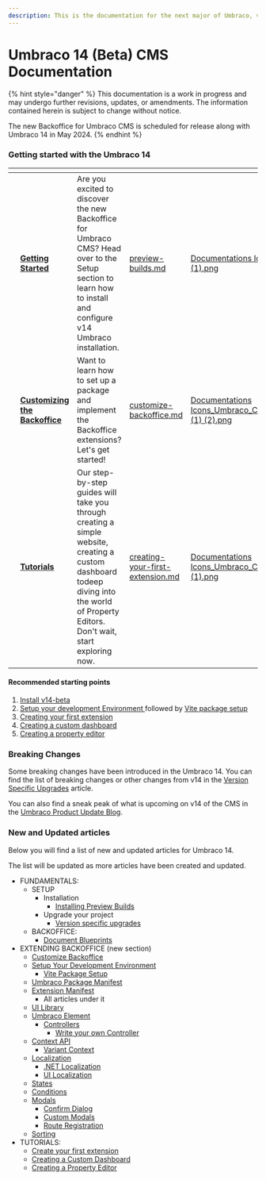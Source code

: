 ```yaml
---
description: This is the documentation for the next major of Umbraco, version 14.
---
```


# Umbraco 14 (Beta) CMS Documentation

{% hint style="danger" %}
This documentation is a work in progress and may undergo further revisions, updates, or amendments. The information contained herein is subject to change without notice.

The new Backoffice for Umbraco CMS is scheduled for release along with Umbraco 14 in May 2024.
{% endhint %}

### Getting started with the Umbraco 14

<table data-view="cards"><thead><tr><th></th><th></th><th></th><th data-hidden data-card-target data-type="content-ref"></th><th data-hidden data-card-cover data-type="files"></th></tr></thead><tbody><tr><td></td><td><a href="fundamentals/setup/install/preview-builds.md"><strong>Getting Started</strong></a></td><td>Are you excited to discover the new Backoffice for Umbraco CMS? Head over to the Setup section to learn how to install and configure v14 Umbraco installation.</td><td><a href="fundamentals/setup/install/preview-builds.md">preview-builds.md</a></td><td><a href=".gitbook/assets/Documentations Icons_Umbraco_CMS_Install (1).png">Documentations Icons_Umbraco_CMS_Install (1).png</a></td></tr><tr><td></td><td><a href="extending-backoffice/customize-backoffice.md"><strong>Customizing the Backoffice</strong></a></td><td>Want to learn how to set up a package and implement the Backoffice extensions? Let's get started!</td><td><a href="extending-backoffice/customize-backoffice.md">customize-backoffice.md</a></td><td><a href=".gitbook/assets/Documentations Icons_Umbraco_CMS_Fundamentals_Backoffice (1) (2).png">Documentations Icons_Umbraco_CMS_Fundamentals_Backoffice (1) (2).png</a></td></tr><tr><td></td><td><a href="broken-reference"><strong>Tutorials</strong></a></td><td>Our step-by-step guides will take you through creating a simple website, creating a custom dashboard todeep diving into the world of Property Editors. Don't wait, start exploring now.</td><td><a href="tutorials/creating-your-first-extension.md">creating-your-first-extension.md</a></td><td><a href=".gitbook/assets/Documentations Icons_Umbraco_CMS_Tutorials_the_Starter_Kit (1).png">Documentations Icons_Umbraco_CMS_Tutorials_the_Starter_Kit (1).png</a></td></tr></tbody></table>

#### Recommended starting points

1. [Install v14-beta](fundamentals/setup/install/preview-builds.md#installing-the-preview-build-template)
2. [Setup your development Environment ](extending-backoffice/development-flow/)followed by [Vite package setup](extending-backoffice/development-flow/vite-package-setup.md)
3. [Creating your first extension](tutorials/creating-a-basic-website/creating-your-first-template-and-content-node.md)
4. [Creating a custom dashboard](tutorials/creating-a-custom-dashboard.md)
5. [Creating a property editor](tutorials/creating-a-property-editor/)

### Breaking Changes

Some breaking changes have been introduced in the Umbraco 14. You can find the list of breaking changes or other changes from v14 in the [Version Specific Upgrades](fundamentals/setup/upgrading/version-specific/) article.

You can also find a sneak peak of what is upcoming on v14 of the CMS in the [Umbraco Product Update Blog](https://umbraco.com/blog/umbraco-product-update-february-2024/#CMS).

### New and Updated articles

Below you will find a list of new and updated articles for Umbraco 14.

The list will be updated as more articles have been created and updated.

* FUNDAMENTALS:
  * SETUP
    * Installation
      * [Installing Preview Builds](fundamentals/setup/install/preview-builds.md)
    * Upgrade your project
      * [Version specific upgrades](fundamentals/setup/upgrading/version-specific/)
  * BACKOFFICE:
    * [Document Blueprints](fundamentals/backoffice/document-blueprints.md)
* EXTENDING BACKOFFICE (new section)
  * [Customize Backoffice](extending-backoffice/customize-backoffice.md)
  * [Setup Your Development Environment](extending-backoffice/development-flow/)
    * [Vite Package Setup](extending-backoffice/development-flow/vite-package-setup.md)
  * [Umbraco Package Manifest](extending-backoffice/package-manifest.md)
  * [Extension Manifest](extending-backoffice/extension-types/)
    * All articles under it
  * [UI Library](extending-backoffice/ui-library.md)
  * [Umbraco Element](extending-backoffice/umbraco-element/)
    * [Controllers](extending-backoffice/umbraco-element/controllers/)
      * [Write your own Controller](extending-backoffice/umbraco-element/controllers/write-your-own-controller.md)
  * [Context API](extending-backoffice/context-api/)
    * [Variant Context](extending-backoffice/context-api/variant-context.md)
  * [Localization](extending-backoffice/localization/)
    * [.NET Localization](extending-backoffice/localization/net-localization.md)
    * [UI Localization](extending-backoffice/localization/ui-localization.md)
  * [States](extending-backoffice/states.md)
  * [Conditions](extending-backoffice/conditions.md)
  * [Modals](extending-backoffice/modals/)
    * [Confirm Dialog](extending-backoffice/modals/confirm-dialog.md)
    * [Custom Modals](extending-backoffice/modals/custom-modals.md)
    * [Route Registration](extending-backoffice/modals/route-registration.md)
  * [Sorting](extending-backoffice/sorting.md)
* TUTORIALS:
  * [Create your first extension](tutorials/creating-your-first-extension.md)
  * [Creating a Custom Dashboard](tutorials/creating-a-custom-dashboard/)
  * [Creating a Property Editor](tutorials/creating-a-property-editor/)
